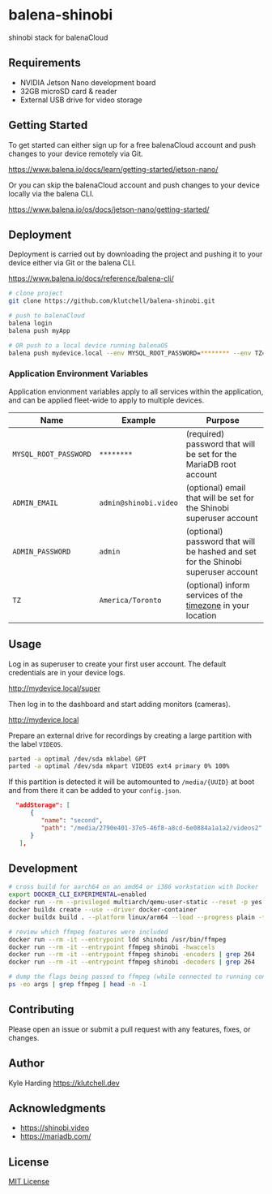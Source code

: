 # balena-shinobi

shinobi stack for balenaCloud

## Requirements

- NVIDIA Jetson Nano development board
- 32GB microSD card & reader
- External USB drive for video storage

## Getting Started

To get started can either sign up for a free balenaCloud account and push changes to your device remotely via Git.

<https://www.balena.io/docs/learn/getting-started/jetson-nano/>

Or you can skip the balenaCloud account and push changes to your device locally via the balena CLI.

<https://www.balena.io/os/docs/jetson-nano/getting-started/>

## Deployment

Deployment is carried out by downloading the project and pushing it to your device either via Git or the balena CLI.

<https://www.balena.io/docs/reference/balena-cli/>

```bash
# clone project
git clone https://github.com/klutchell/balena-shinobi.git

# push to balenaCloud
balena login
balena push myApp

# OR push to a local device running balenaOS
balena push mydevice.local --env MYSQL_ROOT_PASSWORD=******** --env TZ=America/Toronto
```

### Application Environment Variables

Application envionment variables apply to all services within the application, and can be applied fleet-wide to apply to multiple devices.

|Name|Example|Purpose|
|---|---|---|
|`MYSQL_ROOT_PASSWORD`|`********`|(required) password that will be set for the MariaDB root account|
|`ADMIN_EMAIL`|`admin@shinobi.video`|(optional) email that will be set for the Shinobi superuser account|
|`ADMIN_PASSWORD`|`admin`|(optional) password that will be hashed and set for the Shinobi superuser account|
|`TZ`|`America/Toronto`|(optional) inform services of the [timezone](https://en.wikipedia.org/wiki/List_of_tz_database_time_zones) in your location|

## Usage

Log in as superuser to create your first user account. The default credentials are in your device logs.

<http://mydevice.local/super>

Then log in to the dashboard and start adding monitors (cameras).

<http://mydevice.local>

Prepare an external drive for recordings by creating a large partition with the label `VIDEOS`.

```bash
parted -a optimal /dev/sda mklabel GPT
parted -a optimal /dev/sda mkpart VIDEOS ext4 primary 0% 100%
```

If this partition is detected it will be automounted to `/media/{UUID}` at boot and from there it can be added to your `config.json`.

```json
  "addStorage": [
      {
         "name": "second",
         "path": "/media/2790e401-37e5-46f8-a8cd-6e0884a1a1a2/videos2"
      }
   ],
```

## Development

```bash
# cross build for aarch64 on an amd64 or i386 workstation with Docker
export DOCKER_CLI_EXPERIMENTAL=enabled
docker run --rm --privileged multiarch/qemu-user-static --reset -p yes
docker buildx create --use --driver docker-container
docker buildx build . --platform linux/arm64 --load --progress plain -t shinobi

# review which ffmpeg features were included
docker run --rm -it --entrypoint ldd shinobi /usr/bin/ffmpeg
docker run --rm -it --entrypoint ffmpeg shinobi -hwaccels
docker run --rm -it --entrypoint ffmpeg shinobi -encoders | grep 264
docker run --rm -it --entrypoint ffmpeg shinobi -decoders | grep 264

# dump the flags being passed to ffmpeg (while connected to running container)
ps -eo args | grep ffmpeg | head -n -1
```

## Contributing

Please open an issue or submit a pull request with any features, fixes, or changes.

## Author

Kyle Harding <https://klutchell.dev>

## Acknowledgments

- <https://shinobi.video>
- <https://mariadb.com/>

## License

[MIT License](./LICENSE)
